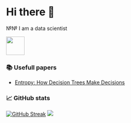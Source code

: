 <!-- image -->
# Hi there 👋 
№№ I am a data scientist 



<a href="https://www.linkedin.com/in/michael-farmakovskii-55b1a621b/">
    <img height="50" src="https://cdn2.iconfinder.com/data/icons/social-icon-3/512/social_style_3_in-306.png"/>
</a>

### 📚 Usefull papers 
* [Entropy: How Decision Trees Make Decisions](https://medium.com/towards-data-science/entropy-how-decision-trees-make-decisions-2946b9c18c8)


 ### 📈 GitHub stats 
[![GitHub Streak](https://github-readme-streak-stats.herokuapp.com?user=Manhow&theme=radical&date_format=M%20j%5B%2C%20Y%5D)](https://git.io/streak-stats)
<img src="https://github-readme-stats.vercel.app/api?username=Manhow&show_icons=true&theme=omni"/>

